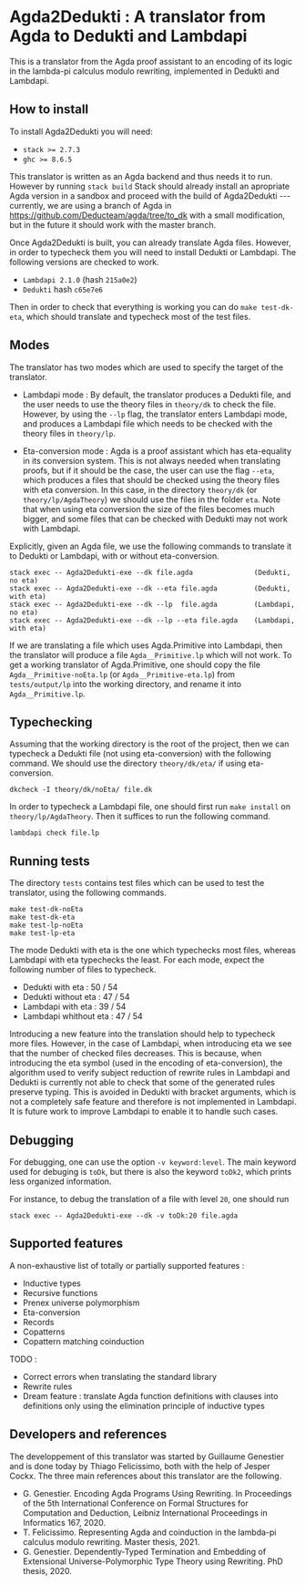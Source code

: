 # Agda2Dedukti : A translator from Agda to Dedukti and Lambdapi

This is a translator from the Agda proof assistant to an encoding of its logic in the lambda-pi calculus modulo rewriting, implemented in Dedukti and Lambdapi.

## How to install

To install Agda2Dedukti you will need:

- `stack >= 2.7.3`
- `ghc >= 8.6.5`

This translator is written as an Agda backend and thus needs it to run. However by running `stack build` Stack should already install an apropriate Agda version in a sandbox and proceed with the build of Agda2Dedukti  --- currently, we are using a branch of Agda in https://github.com/Deducteam/agda/tree/to_dk with a small modification, but in the future it should work with the master branch. 

Once Agda2Dedukti is built, you can already translate Agda files. However, in order to typecheck them you will need to install Dedukti or Lambdapi. The following versions are checked to work.

- `Lambdapi 2.1.0` (hash `215a0e2`)
- `Dedukti` hash `c65e7e6`

Then in order to check that everything is working you can do `make test-dk-eta`, which should translate and typecheck most of the test files.

## Modes

The translator has two modes which are used to specify the target of the translator.

- Lambdapi mode : By default, the translator produces a Dedukti file, and the user needs to use the theory files in `theory/dk` to check the file. However, by using the `--lp` flag, the translator enters Lambdapi mode, and produces a Lambdapi file which needs to be checked with the theory files in `theory/lp`.

- Eta-conversion mode : Agda is a proof assistant which has eta-equality in its conversion system. This is not always needed when translating proofs, but if it should be the case, the user can use the flag `--eta`, which produces a files that should be checked using the theory files with eta conversion. In this case, in the directory `theory/dk` (or `theory/lp/AgdaTheory`) we should use the files in the folder `eta`. Note that when using eta conversion the size of the files becomes much bigger, and some files that can be checked with Dedukti may not work with Lambdapi.

Explicitly, given an Agda file, we use the following commands to translate it to Dedukti or Lambdapi, with or without eta-conversion.
```
stack exec -- Agda2Dedukti-exe --dk file.agda               (Dedukti, no eta)
stack exec -- Agda2Dedukti-exe --dk --eta file.agda         (Dedukti, with eta)
stack exec -- Agda2Dedukti-exe --dk --lp  file.agda         (Lambdapi, no eta)
stack exec -- Agda2Dedukti-exe --dk --lp --eta file.agda    (Lambdapi, with eta)
```

If we are translating a file which uses Agda.Primitive into Lambdapi, then the translator will produce a file `Agda__Primitive.lp` which will not work. To get a working translator of Agda.Primitive, one should copy the file `Agda__Primitive-noEta.lp` (or `Agda__Primitive-eta.lp`) from `tests/output/lp` into the working directory, and rename it into `Agda__Primitive.lp`.

## Typechecking

Assuming that the working directory is the root of the project, then we can typecheck a Dedukti file (not using eta-conversion) with the following command. We should use the directory `theory/dk/eta/` if using eta-conversion.
```
dkcheck -I theory/dk/noEta/ file.dk
```

In order to typecheck a Lambdapi file, one should first run `make install` on `theory/lp/AgdaTheory`. Then it suffices to run the following command.
```
lambdapi check file.lp
```

## Running tests

The directory `tests` contains test files which can be used to test the translator, using the following commands.
```
make test-dk-noEta
make test-dk-eta
make test-lp-noEta
make test-lp-eta
```
The mode Dedukti with eta is the one which typechecks most files, whereas Lambdapi with eta typechecks the least. For each mode, expect the following number of files to typecheck.

- Dedukti with eta : 50 / 54
- Dedukti without eta : 47 / 54
- Lambdapi with eta : 39 / 54
- Lambdapi whithout eta : 47 / 54

Introducing a new feature into the translation should help to typecheck more files. However, in the case of Lambdapi, when introducing eta we see that the number of checked files decreases. This is because, when introducing the eta symbol (used in the encoding of eta-conversion), the algorithm used to verify subject reduction of rewrite rules in Lambdapi and Dedukti is currently not able to check that some of the generated rules preserve typing. This is avoided in Dedukti with bracket arguments, which is not a completely safe feature and therefore is not implemented in Lambdapi. It is future work to improve Lambdapi to enable it to handle such cases. 

## Debugging

For debugging, one can use the option `-v keyword:level`. The main keyword used for debuging is `toDk`, but there is also the keyword `toDk2`, which prints less organized information.

For instance, to debug the translation of a file with level `20`, one should run
```
stack exec -- Agda2Dedukti-exe --dk -v toDk:20 file.agda
```

## Supported features

A non-exhaustive list of totally or partially supported features :

- Inductive types
- Recursive functions
- Prenex universe polymorphism
- Eta-conversion
- Records
- Copatterns
- Copattern matching coinduction

TODO :

- Correct errors when translating the standard library
- Rewrite rules
- Dream feature : translate Agda function definitions with clauses into definitions only using the elimination principle of inductive types

## Developers and references

The developpement of this translator was started by Guillaume Genestier and is done today by Thiago Felicissimo, both with the help of Jesper Cockx. The three main references about this translator are the following.

- G. Genestier. Encoding Agda Programs Using Rewriting. In Proceedings of the 5th International Conference on Formal Structures for Computation and Deduction, Leibniz International Proceedings in Informatics 167, 2020.
- T. Felicissimo. Representing Agda and coinduction in the lambda-pi calculus modulo rewriting. Master thesis, 2021.
- G. Genestier. Dependently-Typed Termination and Embedding of Extensional Universe-Polymorphic Type Theory using Rewriting. PhD thesis, 2020.
